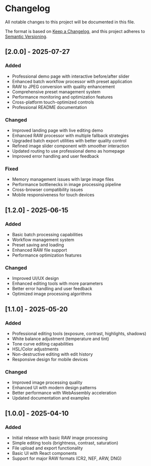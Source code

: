 # Changelog

All notable changes to this project will be documented in this file.

The format is based on [Keep a Changelog](https://keepachangelog.com/en/1.0.0/),
and this project adheres to [Semantic Versioning](https://semver.org/spec/v2.0.0.html).

## [2.0.0] - 2025-07-27

### Added
- Professional demo page with interactive before/after slider
- Enhanced batch workflow processor with preset application
- RAW to JPEG conversion with quality enhancement
- Comprehensive preset management system
- Performance monitoring and optimization features
- Cross-platform touch-optimized controls
- Professional README documentation

### Changed
- Improved landing page with live editing demo
- Enhanced RAW processor with multiple fallback strategies
- Upgraded batch export utilities with better quality control
- Refined image slider component with smoother interaction
- Updated routing to use professional demo as homepage
- Improved error handling and user feedback

### Fixed
- Memory management issues with large image files
- Performance bottlenecks in image processing pipeline
- Cross-browser compatibility issues
- Mobile responsiveness for touch devices

## [1.2.0] - 2025-06-15

### Added
- Basic batch processing capabilities
- Workflow management system
- Preset saving and loading
- Enhanced RAW file support
- Performance optimization features

### Changed
- Improved UI/UX design
- Enhanced editing tools with more parameters
- Better error handling and user feedback
- Optimized image processing algorithms

## [1.1.0] - 2025-05-20

### Added
- Professional editing tools (exposure, contrast, highlights, shadows)
- White balance adjustment (temperature and tint)
- Tone curve editing capabilities
- HSL/Color adjustments
- Non-destructive editing with edit history
- Responsive design for mobile devices

### Changed
- Improved image processing quality
- Enhanced UI with modern design patterns
- Better performance with WebAssembly acceleration
- Updated documentation and examples

## [1.0.0] - 2025-04-10

### Added
- Initial release with basic RAW image processing
- Simple editing tools (brightness, contrast, saturation)
- File upload and export functionality
- Basic UI with React components
- Support for major RAW formats (CR2, NEF, ARW, DNG)
